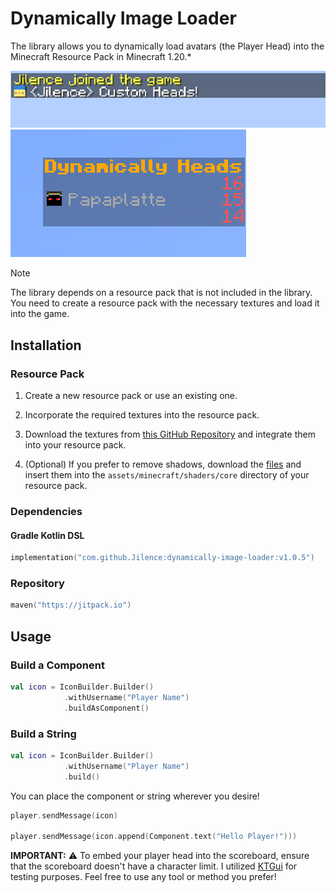 # Dynamically Image Loader

The library allows you to dynamically load avatars (the Player Head) into the Minecraft Resource Pack in Minecraft 1.20.*

![Test Messages](./images/text.png)
![Scoreboard](./images/scoreboard.png)

> [!NOTE]
> The library depends on a resource pack that is not included in the library. You need to create a resource pack with the necessary textures and load it into the game.

## Installation

### Resource Pack

1. Create a new resource pack or use an existing one.
2. Incorporate the required textures into the resource pack.
3. Download the textures from  [this GitHub Repository](https://github.com/Jilence/dynamically-image-loader/tree/master/resource-packs/dynamically-image-loader/) and integrate them into your resource pack.


4. (Optional) If you prefer to remove shadows, download the [files](https://github.com/Jilence/dynamically-image-loader/tree/master/resource-packs/no-shadow) and insert them into the `assets/minecraft/shaders/core` directory of your resource pack.


### Dependencies

#### Gradle Kotlin DSL

```kotlin
implementation("com.github.Jilence:dynamically-image-loader:v1.0.5")
```

### Repository

```kotlin
maven("https://jitpack.io")
```


## Usage

### Build a Component

```kotlin
val icon = IconBuilder.Builder()
            .withUsername("Player Name")
            .buildAsComponent()
```

### Build a String

```kotlin
val icon = IconBuilder.Builder()
            .withUsername("Player Name")
            .build()
```

You can place the component or string wherever you desire!

```kotlin
player.sendMessage(icon)

player.sendMessage(icon.append(Component.text("Hello Player!")))
```

**IMPORTANT:** :warning: To embed your player head into the scoreboard, ensure that the scoreboard doesn't have a character limit. I utilized [KTGui](https://github.com/Matt-MX/KtPaperGui) for testing purposes. Feel free to use any tool or method you prefer!


